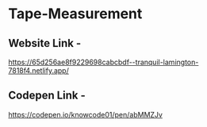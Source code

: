 # Tape-Measurement

## Website Link - 
https://65d256ae8f9229698cabcbdf--tranquil-lamington-7818f4.netlify.app/

## Codepen Link -
https://codepen.io/knowcode01/pen/abMMZJv
